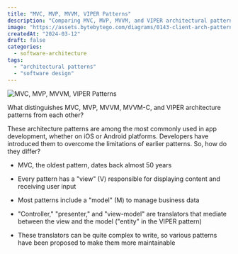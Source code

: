```yaml
---
title: "MVC, MVP, MVVM, VIPER Patterns"
description: "Comparing MVC, MVP, MVVM, and VIPER architectural patterns."
image: "https://assets.bytebytego.com/diagrams/0143-client-arch-patterns.png"
createdAt: "2024-03-12"
draft: false
categories:
  - software-architecture
tags:
  - "architectural patterns"
  - "software design"
---
```


![MVC, MVP, MVVM, VIPER Patterns](https://assets.bytebytego.com/diagrams/0143-client-arch-patterns.png)

What distinguishes MVC, MVP, MVVM, MVVM-C, and VIPER architecture patterns from each other?

These architecture patterns are among the most commonly used in app development, whether on iOS or Android platforms. Developers have introduced them to overcome the limitations of earlier patterns. So, how do they differ?

*   MVC, the oldest pattern, dates back almost 50 years

*   Every pattern has a "view" (V) responsible for displaying content and receiving user input

*   Most patterns include a "model" (M) to manage business data

*   "Controller," "presenter," and "view-model" are translators that mediate between the view and the model ("entity" in the VIPER pattern)

*   These translators can be quite complex to write, so various patterns have been proposed to make them more maintainable
